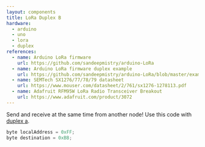 ```yaml
---
layout: components
title: LoRa Duplex B
hardware:
  - arduino
  - uno
  - lora
  - duplex
references:
  - name: Arduino LoRa firmware
    url: https://github.com/sandeepmistry/arduino-LoRa
  - name: Arduino LoRa firmware duplex example
    url: https://github.com/sandeepmistry/arduino-LoRa/blob/master/examples/LoRaDuplex/LoRaDuplex.ino
  - name: SEMTech SX1276/77/78/79 datasheet
    url: https://www.mouser.com/datasheet/2/761/sx1276-1278113.pdf
  - name: Adafruit RFM95W LoRa Radio Transceiver Breakout
    url: https://www.adafruit.com/product/3072
---
```


Send and receive at the same time from another node! Use this code with [duplex a](lora-duplex-a).

```c
byte localAddress = 0xFF;
byte destination = 0xBB;
```

